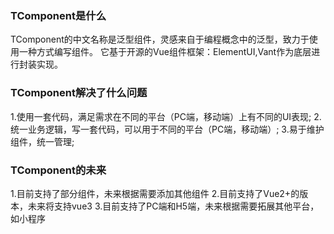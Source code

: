 

### TComponent是什么
TComponent的中文名称是泛型组件，灵感来自于编程概念中的泛型，致力于使用一种方式编写组件。
它基于开源的Vue组件框架：ElementUI,Vant作为底层进行封装实现。

### TComponent解决了什么问题
1.使用一套代码，满足需求在不同的平台（PC端，移动端）上有不同的UI表现;
2.统一业务逻辑，写一套代码，可以用于不同的平台（PC端，移动端）;
3.易于维护组件，统一管理;

### TComponent的未来
1.目前支持了部分组件，未来根据需要添加其他组件
2.目前支持了Vue2+的版本，未来将支持vue3
3.目前支持了PC端和H5端，未来根据需要拓展其他平台，如小程序